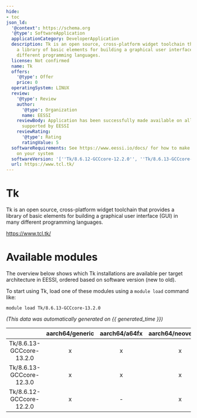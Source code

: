 ```yaml
---
hide:
- toc
json_ld:
  '@context': https://schema.org
  '@type': SoftwareApplication
  applicationCategory: DeveloperApplication
  description: Tk is an open source, cross-platform widget toolchain that provides
    a library of basic elements for building a graphical user interface (GUI) in many
    different programming languages.
  license: Not confirmed
  name: Tk
  offers:
    '@type': Offer
    price: 0
  operatingSystem: LINUX
  review:
    '@type': Review
    author:
      '@type': Organization
      name: EESSI
    reviewBody: Application has been successfully made available on all architectures
      supported by EESSI
    reviewRating:
      '@type': Rating
      ratingValue: 5
  softwareRequirements: See https://www.eessi.io/docs/ for how to make EESSI available
    on your system
  softwareVersion: '[''Tk/8.6.12-GCCcore-12.2.0'', ''Tk/8.6.13-GCCcore-12.3.0'', ''Tk/8.6.13-GCCcore-13.2.0'']'
  url: https://www.tcl.tk/
---
```


Tk
==


Tk is an open source, cross-platform widget toolchain that provides a library of basic elements for building a graphical user interface (GUI) in many different programming languages.

https://www.tcl.tk/
# Available modules


The overview below shows which Tk installations are available per target architecture in EESSI, ordered based on software version (new to old).

To start using Tk, load one of these modules using a `module load` command like:

```shell
module load Tk/8.6.13-GCCcore-13.2.0
```

*(This data was automatically generated on {{ generated_time }})*

| |aarch64/generic|aarch64/a64fx|aarch64/neoverse_n1|aarch64/neoverse_v1|aarch64/nvidia/grace|x86_64/generic|x86_64/amd/zen2|x86_64/amd/zen3|x86_64/amd/zen4|x86_64/intel/cascadelake|x86_64/intel/haswell|x86_64/intel/icelake|x86_64/intel/sapphirerapids|x86_64/intel/skylake_avx512|
| :---: | :---: | :---: | :---: | :---: | :---: | :---: | :---: | :---: | :---: | :---: | :---: | :---: | :---: | :---: |
|Tk/8.6.13-GCCcore-13.2.0|x|x|x|x|x|x|x|x|x|x|x|x|x|x|
|Tk/8.6.13-GCCcore-12.3.0|x|x|x|x|x|x|x|x|x|x|x|x|x|x|
|Tk/8.6.12-GCCcore-12.2.0|x|-|x|x|x|x|x|x|x|x|x|x|x|x|
